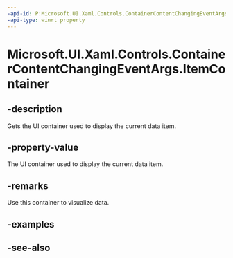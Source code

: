 ```yaml
---
-api-id: P:Microsoft.UI.Xaml.Controls.ContainerContentChangingEventArgs.ItemContainer
-api-type: winrt property
---
```


<!-- Property syntax
public Windows.UI.Xaml.Controls.Primitives.SelectorItem ItemContainer { get; }
-->

# Microsoft.UI.Xaml.Controls.ContainerContentChangingEventArgs.ItemContainer

## -description
Gets the UI container used to display the current data item.

## -property-value
The UI container used to display the current data item.

## -remarks
Use this container to visualize data.

## -examples

## -see-also
